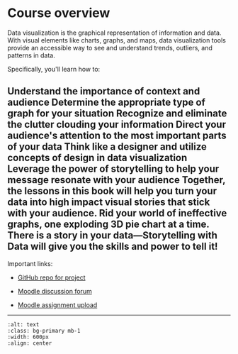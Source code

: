 # Course overview

Data visualization is the graphical representation of information and data. With visual elements like charts, graphs, and maps, data visualization tools provide an accessible way to see and understand trends, outliers, and patterns in data.

 Specifically, you'll learn how to:

Understand the importance of context and audience
Determine the appropriate type of graph for your situation
Recognize and eliminate the clutter clouding your information
Direct your audience's attention to the most important parts of your data
Think like a designer and utilize concepts of design in data visualization
Leverage the power of storytelling to help your message resonate with your audience
Together, the lessons in this book will help you turn your data into high impact visual stories that stick with your audience. Rid your world of ineffective graphs, one exploding 3D pie chart at a time. There is a story in your data—Storytelling with Data will give you the skills and power to tell it!
---

Important links:

- [GitHub repo for project]()

- [Moodle discussion forum]()

- [Moodle assignment upload]()

---


```{image} ../_static/img/course-overview.png
:alt: text
:class: bg-primary mb-1
:width: 600px
:align: center
```
